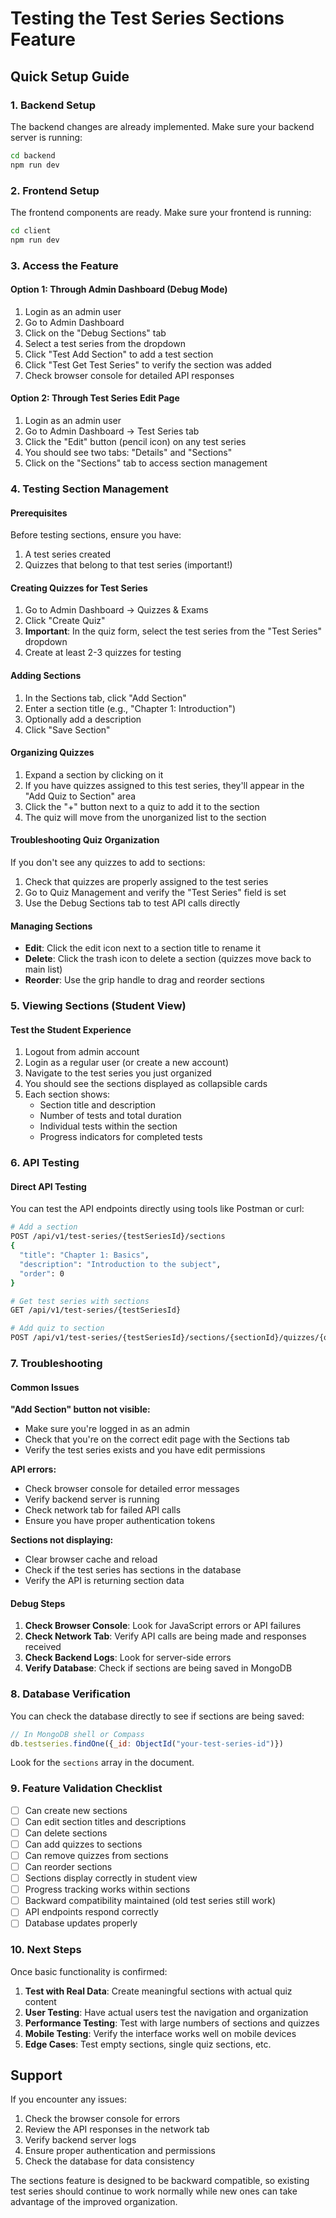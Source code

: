 # Testing the Test Series Sections Feature

## Quick Setup Guide

### 1. Backend Setup
The backend changes are already implemented. Make sure your backend server is running:

```bash
cd backend
npm run dev
```

### 2. Frontend Setup
The frontend components are ready. Make sure your frontend is running:

```bash
cd client
npm run dev
```

### 3. Access the Feature

#### Option 1: Through Admin Dashboard (Debug Mode)
1. Login as an admin user
2. Go to Admin Dashboard
3. Click on the "Debug Sections" tab
4. Select a test series from the dropdown
5. Click "Test Add Section" to add a test section
6. Click "Test Get Test Series" to verify the section was added
7. Check browser console for detailed API responses

#### Option 2: Through Test Series Edit Page
1. Login as an admin user
2. Go to Admin Dashboard → Test Series tab
3. Click the "Edit" button (pencil icon) on any test series
4. You should see two tabs: "Details" and "Sections"
5. Click on the "Sections" tab to access section management

### 4. Testing Section Management

#### Prerequisites
Before testing sections, ensure you have:
1. A test series created
2. Quizzes that belong to that test series (important!)

#### Creating Quizzes for Test Series
1. Go to Admin Dashboard → Quizzes & Exams
2. Click "Create Quiz"
3. **Important**: In the quiz form, select the test series from the "Test Series" dropdown
4. Create at least 2-3 quizzes for testing

#### Adding Sections
1. In the Sections tab, click "Add Section"
2. Enter a section title (e.g., "Chapter 1: Introduction")
3. Optionally add a description
4. Click "Save Section"

#### Organizing Quizzes
1. Expand a section by clicking on it
2. If you have quizzes assigned to this test series, they'll appear in the "Add Quiz to Section" area
3. Click the "+" button next to a quiz to add it to the section
4. The quiz will move from the unorganized list to the section

#### Troubleshooting Quiz Organization
If you don't see any quizzes to add to sections:
1. Check that quizzes are properly assigned to the test series
2. Go to Quiz Management and verify the "Test Series" field is set
3. Use the Debug Sections tab to test API calls directly

#### Managing Sections
- **Edit**: Click the edit icon next to a section title to rename it
- **Delete**: Click the trash icon to delete a section (quizzes move back to main list)
- **Reorder**: Use the grip handle to drag and reorder sections

### 5. Viewing Sections (Student View)

#### Test the Student Experience
1. Logout from admin account
2. Login as a regular user (or create a new account)
3. Navigate to the test series you just organized
4. You should see the sections displayed as collapsible cards
5. Each section shows:
   - Section title and description
   - Number of tests and total duration
   - Individual tests within the section
   - Progress indicators for completed tests

### 6. API Testing

#### Direct API Testing
You can test the API endpoints directly using tools like Postman or curl:

```bash
# Add a section
POST /api/v1/test-series/{testSeriesId}/sections
{
  "title": "Chapter 1: Basics",
  "description": "Introduction to the subject",
  "order": 0
}

# Get test series with sections
GET /api/v1/test-series/{testSeriesId}

# Add quiz to section
POST /api/v1/test-series/{testSeriesId}/sections/{sectionId}/quizzes/{quizId}
```

### 7. Troubleshooting

#### Common Issues

**"Add Section" button not visible:**
- Make sure you're logged in as an admin
- Check that you're on the correct edit page with the Sections tab
- Verify the test series exists and you have edit permissions

**API errors:**
- Check browser console for detailed error messages
- Verify backend server is running
- Check network tab for failed API calls
- Ensure you have proper authentication tokens

**Sections not displaying:**
- Clear browser cache and reload
- Check if the test series has sections in the database
- Verify the API is returning section data

#### Debug Steps

1. **Check Browser Console**: Look for JavaScript errors or API failures
2. **Check Network Tab**: Verify API calls are being made and responses received
3. **Check Backend Logs**: Look for server-side errors
4. **Verify Database**: Check if sections are being saved in MongoDB

### 8. Database Verification

You can check the database directly to see if sections are being saved:

```javascript
// In MongoDB shell or Compass
db.testseries.findOne({_id: ObjectId("your-test-series-id")})
```

Look for the `sections` array in the document.

### 9. Feature Validation Checklist

- [ ] Can create new sections
- [ ] Can edit section titles and descriptions
- [ ] Can delete sections
- [ ] Can add quizzes to sections
- [ ] Can remove quizzes from sections
- [ ] Can reorder sections
- [ ] Sections display correctly in student view
- [ ] Progress tracking works within sections
- [ ] Backward compatibility maintained (old test series still work)
- [ ] API endpoints respond correctly
- [ ] Database updates properly

### 10. Next Steps

Once basic functionality is confirmed:

1. **Test with Real Data**: Create meaningful sections with actual quiz content
2. **User Testing**: Have actual users test the navigation and organization
3. **Performance Testing**: Test with large numbers of sections and quizzes
4. **Mobile Testing**: Verify the interface works well on mobile devices
5. **Edge Cases**: Test empty sections, single quiz sections, etc.

## Support

If you encounter any issues:

1. Check the browser console for errors
2. Review the API responses in the network tab
3. Verify backend server logs
4. Ensure proper authentication and permissions
5. Check the database for data consistency

The sections feature is designed to be backward compatible, so existing test series should continue to work normally while new ones can take advantage of the improved organization.